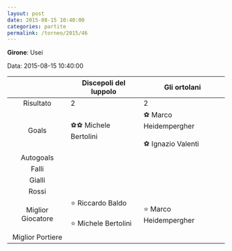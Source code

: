 ```yaml
---
layout: post
date: 2015-08-15 10:40:00
categories: partite
permalink: /torneo/2015/46
---
```

**Girone**: Usei

Data: 2015-08-15 10:40:00

| | Discepoli del luppolo | Gli ortolani |
|:-----:|-----|-----|
Risultato|2|2
Goals|⚽⚽ Michele Bertolini|⚽ Marco Heidempergher<br/><br/>⚽ Ignazio Valenti<br/>
Autogoals||
Falli||
Gialli||
Rossi||
Miglior Giocatore|⭐ Riccardo Baldo<br/><br/>⭐ Michele Bertolini<br/>|⭐ Marco Heidempergher<br/>
Miglior Portiere||